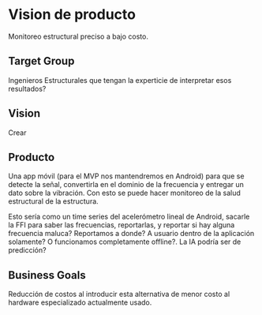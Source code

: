 # Vision de producto

Monitoreo estructural preciso a bajo costo.

## Target Group

Ingenieros Estructurales que tengan la experticie de interpretar esos resultados?

## Vision

Crear

## Producto

Una app móvil (para el MVP nos mantendremos en Android) para que se detecte la señal, convertirla en el dominio de la frecuencia y entregar un dato sobre la vibración. Con esto se puede hacer monitoreo de la salud estructural de la estructura.

Esto sería como un time series del acelerómetro lineal de Android, sacarle la FFI para saber las frecuencias, reportarlas, y reportar si hay alguna frecuencia maluca?
Reportamos a donde? A usuario dentro de la aplicación solamente? O funcionamos completamente offline?. La IA podría ser de predicción?

## Business Goals

Reducción de costos al introducir esta alternativa de menor costo al hardware especializado actualmente usado.
